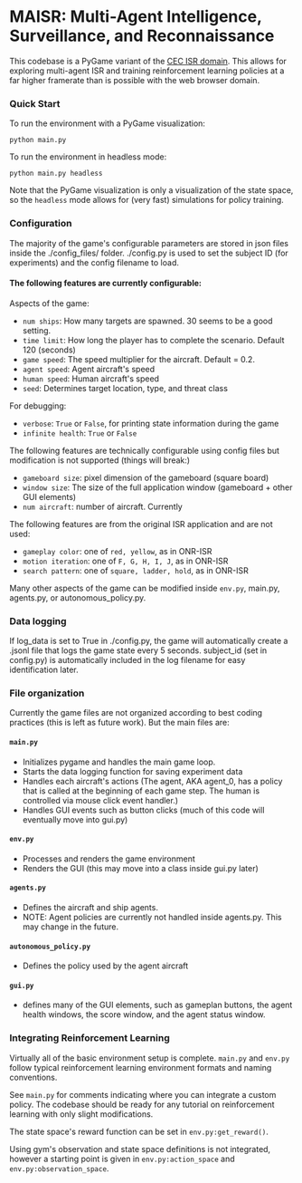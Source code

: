 # MAISR: Multi-Agent Intelligence, Surveillance, and Reconnaissance

This codebase is a PyGame variant of the [CEC ISR domain](https://github.com/gt-cec/onr-isr). This allows for exploring multi-agent ISR and training reinforcement learning policies at a far higher framerate than is possible with the web browser domain.

### Quick Start

To run the environment with a PyGame visualization:

`python main.py`

To run the environment in headless mode:

`python main.py headless`

Note that the PyGame visualization is only a visualization of the state space, so the `headless` mode allows for (very fast) simulations for policy training.

### Configuration

The majority of the game's configurable parameters are stored in json files inside the ./config_files/ folder. ./config.py is used to set the subject ID (for experiments) and the config filename to load.

#### The following features are currently configurable:
Aspects of the game:
* `num ships`: How many targets are spawned. 30 seems to be a good setting.
* `time limit`: How long the player has to complete the scenario. Default 120 (seconds)
* `game speed`: The speed multiplier for the aircraft. Default = 0.2. 
* `agent speed`: Agent aircraft's speed
* `human speed`: Human aircraft's speed
* `seed`: Determines target location, type, and threat class

For debugging:
* `verbose`: `True` or `False`, for printing state information during the game
* `infinite health`: `True` or `False`

The following features are technically configurable using config files but modification is not supported (things will break:)
* `gameboard size`: pixel dimension of the gameboard (square board) 
* `window size`: The size of the full application window (gameboard + other GUI elements)
* `num aircraft`: number of aircraft. Currently 

The following features are from the original ISR application and are not used:
* `gameplay color`: one of `red, yellow`, as in ONR-ISR
* `motion iteration`: one of `F, G, H, I, J`, as in ONR-ISR
* `search pattern`: one of `square, ladder, hold`, as in ONR-ISR

Many other aspects of the game can be modified inside `env.py`, main.py, agents.py, or autonomous_policy.py.

### Data logging
If log_data is set to True in ./config.py, the game will automatically create a .jsonl file that logs the game state every 5 seconds. subject_id (set in config.py) is automatically included in the log filename for easy identification later.

### File organization
Currently the game files are not organized according to best coding practices (this is left as future work). But the main files are:

#### `main.py` 
* Initializes pygame and handles the main game loop.
* Starts the data logging function for saving experiment data
* Handles each aircraft's actions (The agent, AKA agent_0, has a policy that is called at the beginning of each game step. The human is controlled via mouse click event handler.)
* Handles GUI events such as button clicks (much of this code will eventually move into gui.py)
#### `env.py`
* Processes and renders the game environment
* Renders the GUI (this may move into a class inside gui.py later)

#### `agents.py`
* Defines the aircraft and ship agents.
* NOTE: Agent policies are currently not handled inside agents.py. This may change in the future.

#### `autonomous_policy.py`
* Defines the policy used by the agent aircraft

#### `gui.py`
* defines many of the GUI elements, such as gameplan buttons, the agent health windows, the score window, and the agent status window.

### Integrating Reinforcement Learning

Virtually all of the basic environment setup is complete. `main.py` and `env.py` follow typical reinforcement learning environment formats and naming conventions.

See `main.py` for comments indicating where you can integrate a custom policy. The codebase should be ready for any tutorial on reinforcement learning with only slight modifications.

The state space's reward function can be set in `env.py:get_reward()`.

Using gym's observation and state space definitions is not integrated, however a starting point is given in `env.py:action_space` and `env.py:observation_space`.